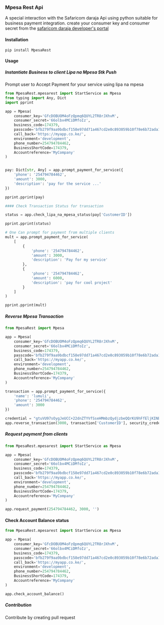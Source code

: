 ### Mpesa Rest Api
A special interaction with the Safaricom daraja Api using python
suitable for business payment integration. create your consumer key and consumer secret from the
[safaricom daraja developer's portal](https://developer.safaricom.com)

#### Installation

```commandline
pip install MpesaRest
```

#### Usage
##### Instantiate Business to client Lipa na Mpesa Stk Push
Prompt user to Accept Payment for your service using lipa na mpesa

```python
from MpesaRest.mpesarest import StartService as Mpesa
from typing import Any, Dict
import pprint

app = Mpesa(
    consumer_key='GfcDOBUOM4oFzQpmq6QUYL2TR8rJXhvM',
    consumer_secret='66olbx4MCiDMfoIz',
    business_code=174379,
    passcode='bfb279f9aa9bdbcf158e97dd71a467cd2e0c893059b10f78e6b72ada1ed2c919',
    call_back='https://myapp.co.ke/',
    environment='development',
    phone_number=254794784462,
    BusinessShortCode=174379,
    Accountreference='MyCompany'
)


pay: Dict[str, Any] = app.prompt_payment_for_service({
    'phone': '254794784462',
    'amount': 3000,
    'description': 'pay for the service ...'
})

pprint.pprint(pay)

#### Check Transaction Status for transaction

status = app.check_lipa_na_mpesa_status(pay['CustomerID'])

pprint.pprint(status)

# One Can prompt for payment from multiple clients
mult = app.prompt_payment_for_service(
    [
        {
            'phone': '254794784462',
            'amount': 3000,
            'description': 'Pay for my service'
        },
        {
            'phone': '254794784462',
            'amount': 6000,
            'description': 'pay for cool project'
        }
    ]
)

pprint.pprint(mult)
```

##### Reverse Mpesa Transaction
```python
from MpesaRest import Mpesa

app = Mpesa(
    consumer_key='GfcDOBUOM4oFzQpmq6QUYL2TR8rJXhvM',
    consumer_secret='66olbx4MCiDMfoIz',
    business_code=174379,
    passcode='bfb279f9aa9bdbcf158e97dd71a467cd2e0c893059b10f78e6b72ada1ed2c919',
    call_back='https://myapp.co.ke/',
    environment='development',
    phone_number=254794784462,
    BusinessShortCode=174379,
    Accountreference='MyCompany'
)

transaction = app.prompt_payment_for_service({
    'name': 'lumuli',
    'phone': '254794784462',
    'amount': 3000
})

credential = "gtuVU97sOygJeUCC+22dnZTYVfSseHMmbzQydjzbeQQrKU9hFfEljKINBw4iIhDqan417UPquzdoBND2F6e7r/4emGYzLPK9OBlTkUKB+rZx+ttNFyw0kq2+k93JMcaAAS9rbu3dZSw8mE47EHLE9PNQ0V8qdp0xhcLpi0GQptwBLQPD9gzKvSqz/E0hg1YisKFtOZizQ2PadX9KqxLKFYD1No/UJEXYEyduemKe6WmI/T7m5llYzIZRu3AdCcAF4JU8vFP/GMAn0uJB/xlGf5+23VV7Q/O+l/mkMXaN401EHO9OygTWiSf3+c8BN7wwpQQUCDh3T+mzWKc74AMZ6w=="
app.reverse_transaction(3000, transaction['CustomerID'], security_credential=credential)
```

##### Request payment from clients
```python
from MpesaRest.mpesarest import StartService as Mpesa

app = Mpesa(
    consumer_key='GfcDOBUOM4oFzQpmq6QUYL2TR8rJXhvM',
    consumer_secret='66olbx4MCiDMfoIz',
    business_code=174379,
    passcode='bfb279f9aa9bdbcf158e97dd71a467cd2e0c893059b10f78e6b72ada1ed2c919',
    call_back='https://myapp.co.ke/',
    environment='development',
    phone_number=254794784462,
    BusinessShortCode=174379,
    Accountreference='MyCompany'
)

app.request_payment(254794784462, 3000, '')
```

#### Check Account Balance status
```python
from MpesaRest.mpesarest import StartService as Mpesa

app = Mpesa(
    consumer_key='GfcDOBUOM4oFzQpmq6QUYL2TR8rJXhvM',
    consumer_secret='66olbx4MCiDMfoIz',
    business_code=174379,
    passcode='bfb279f9aa9bdbcf158e97dd71a467cd2e0c893059b10f78e6b72ada1ed2c919',
    call_back='https://myapp.co.ke/',
    environment='development',
    phone_number=254794784462,
    BusinessShortCode=174379,
    Accountreference='MyCompany'
)

app.check_account_balance()
```

##### Contribution
Contribute by creating pull request